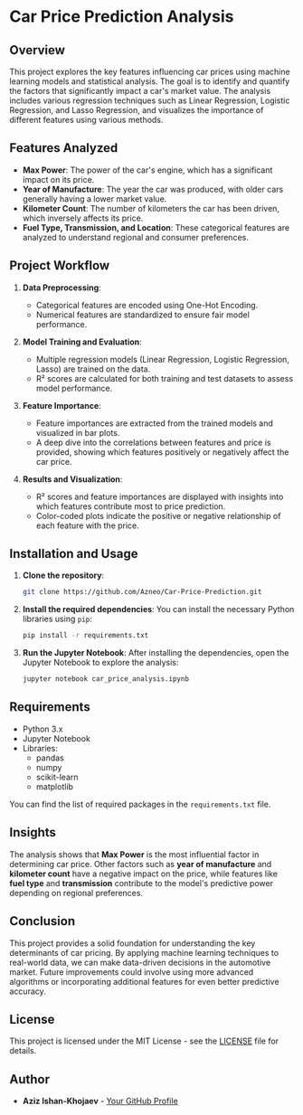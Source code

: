 # Car Price Prediction Analysis

## Overview

This project explores the key features influencing car prices using machine learning models and statistical analysis. The goal is to identify and quantify the factors that significantly impact a car's market value. The analysis includes various regression techniques such as Linear Regression, Logistic Regression, and Lasso Regression, and visualizes the importance of different features using various methods.

## Features Analyzed

- **Max Power**: The power of the car's engine, which has a significant impact on its price.
- **Year of Manufacture**: The year the car was produced, with older cars generally having a lower market value.
- **Kilometer Count**: The number of kilometers the car has been driven, which inversely affects its price.
- **Fuel Type, Transmission, and Location**: These categorical features are analyzed to understand regional and consumer preferences.

## Project Workflow

1. **Data Preprocessing**:
    - Categorical features are encoded using One-Hot Encoding.
    - Numerical features are standardized to ensure fair model performance.
    
2. **Model Training and Evaluation**:
    - Multiple regression models (Linear Regression, Logistic Regression, Lasso) are trained on the data.
    - R² scores are calculated for both training and test datasets to assess model performance.
    
3. **Feature Importance**:
    - Feature importances are extracted from the trained models and visualized in bar plots.
    - A deep dive into the correlations between features and price is provided, showing which features positively or negatively affect the car price.

4. **Results and Visualization**:
    - R² scores and feature importances are displayed with insights into which features contribute most to price prediction.
    - Color-coded plots indicate the positive or negative relationship of each feature with the price.

## Installation and Usage

1. **Clone the repository**:
    ```bash
    git clone https://github.com/Azneo/Car-Price-Prediction.git
    ```

2. **Install the required dependencies**:
    You can install the necessary Python libraries using `pip`:
    ```bash
    pip install -r requirements.txt
    ```

3. **Run the Jupyter Notebook**:
    After installing the dependencies, open the Jupyter Notebook to explore the analysis:
    ```bash
    jupyter notebook car_price_analysis.ipynb
    ```

## Requirements

- Python 3.x
- Jupyter Notebook
- Libraries: 
    - pandas
    - numpy
    - scikit-learn
    - matplotlib

You can find the list of required packages in the `requirements.txt` file.

## Insights

The analysis shows that **Max Power** is the most influential factor in determining car price. Other factors such as **year of manufacture** and **kilometer count** have a negative impact on the price, while features like **fuel type** and **transmission** contribute to the model's predictive power depending on regional preferences.

## Conclusion

This project provides a solid foundation for understanding the key determinants of car pricing. By applying machine learning techniques to real-world data, we can make data-driven decisions in the automotive market. Future improvements could involve using more advanced algorithms or incorporating additional features for even better predictive accuracy.

## License

This project is licensed under the MIT License - see the [LICENSE](LICENSE) file for details.

## Author

- **Aziz Ishan-Khojaev** - [Your GitHub Profile](https://github.com/Azneo)

